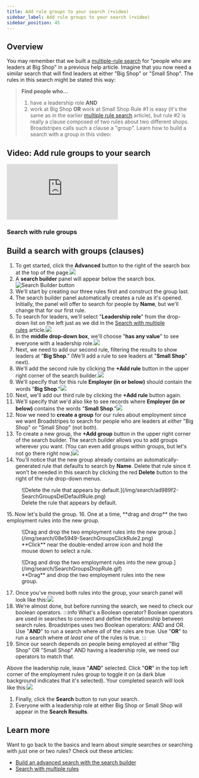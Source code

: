 ```yaml
---
title: Add rule groups to your search (+video)
sidebar_label: Add rule groups to your search (+video)
sidebar_position: 45
---
```


## Overview
You may remember that we built a [multiple-rule search](/search/search-with-multiple-rules.md) for "people who are leaders at Big Shop" in a previous help article. Imagine that you now need a similar search that will find leaders at either "Big Shop" or "Small Shop".
The rules in this search might be stated this way:
> **Find people who...**
>
> 1. have a leadership role 
> **AND** 
> 2. work at Big Shop **OR** work at Small Shop
Rule #1 is easy (it's the same as in the earlier [multiple rule search](/search/search-with-multiple-rules.md) article), but rule #2 is really a clause composed of two rules about two different shops. Broadstripes calls such a clause a "group".
Learn how to build a search with a group in this video:
## Video: Add rule groups to your search

<div className="video-container" style={{position: 'relative', paddingBottom: '56.25%', height: 0, marginBottom: '2rem'}}>
  <iframe
    src="https://player.vimeo.com/video/322305025?title=0&amp;byline=0&amp;portrait=0&amp;badge=0&amp;autopause=0&amp;player_id=0&amp;app_id=58479"
    title="Add rule groups to your search"
    style={{position: 'absolute', top: '0', left: '0', width: '100%', height: '100%'}}
    frameBorder="0"
    allow="autoplay; fullscreen; picture-in-picture"
    allowFullScreen
  ></iframe>
</div>

### Search with rule groups
## Build a search with groups (clauses)
1. To get started, click the **Advanced** button to the right of the search box at the top of the page.![](/img/search/SearchSearchBuilderButton2021-e1610573892873.png)
2. A **search builder** panel will appear below the search box.![Search Builder button](/img/search/3aa6b9b-SearchWrkAdvBuilder.jpg)
3. We'll start by creating our three rules first and construct the group last.
4. The search builder panel automatically creates a rule as it's opened. Initially, the panel will offer to search for people by **Name**, but we'll change that for our first rule.
5. To search for leaders, we'll select "**Leadership role**" from the drop-down list on the left just as we did in the [Search with multiple rules](/search/search-with-multiple-rules.md) article.![](/img/search/8450f77-SearchMultRuleLeaderhip.png)
6. In the **middle drop-down box**, we'll choose "**has any value**" to see everyone with a leadership role.![](/img/search/a3309fe-SearchMultRuleLeaderhipAnyVal.png)
7. Next, we need to add our second rule, filtering the results to show leaders at "**Big Shop**." (We'll add a rule to see leaders at "**Small Shop**" next).
8. We'll add the second rule by clicking the **+Add rule** button in the upper right corner of the search builder.![](/img/search/2523f4d-SearchMultRuleAddRule.png)
9. We'll specify that for this rule **Employer (in or below)** should contain the words "**Big Shop**."![](/img/search/3c5968c-SearchMultRuleComplete1.png)
10. Next, we'll add our third rule by clicking the **+Add rule** button again.
11. We'll specify that we'd also like to see records where **Employer (in or below)** contains the words "**Small Shop**."![](/img/search/8271ad1-SearchGroupsRulesAll-1.png)
12. Now we need to **create a group** for our rules about employment since we want Broadstripes to search for people who are leaders at _either_ "Big Shop" or "Small Shop" (not both).
13. To create a new group, the **+Add group** button in the upper right corner of the search builder. The search builder allows you to add groups wherever you want. (You can even add groups within groups, but let's not go there right now.)![](/img/search/166d1c9-SearchGroupsAddGroup.png)
14. You'll notice that the new group already contains an automatically-generated rule that defaults to search by **Name**. Delete that rule since it won't be needed in this search by clicking the red **Delete** button to the right of the rule drop-down menus.
<figure>
![Delete the rule that appears by default.](/img/search/ad989f2-SearchGroupsDelDefaultRule.png)
<figcaption>Delete the rule that appears by default.</figcaption>
</figure>
15. Now let's build the group.
16. One at a time, **drag and drop** the two employment rules into the new group.
<figure>
![Drag and drop the two employment rules into the new group.](/img/search/08e5949-SearchGroupsClickRule2.png)
<figcaption>**Click** near the double-ended arrow icon and hold the mouse down to select a rule.</figcaption>
</figure>

<figure>
![Drag and drop the two employment rules into the new group.](/img/search/SearchGroupsDropRule.gif)
<figcaption>**Drag** and drop the two employment rules into the new group.</figcaption>
</figure>

17. Once you've moved both rules into the group, your search panel will look like this:![](/img/search/054692e-SearchGroupsDropRuleALL.png)
18. We're almost done, but before running the search, we need to check our boolean operators.
:::info What's a Boolean operator?
Boolean operators are used in searches to connect and define the relationship between search rules. Broadstripes uses two Boolean operators: AND and OR.
Use "**AND**" to run a search where _all_ of the rules are true. Use "**OR**" to run a search where _at least one_ of the rules is true.
:::
19. Since our search depends on people being employed at either "Big Shop" OR "Small Shop" AND having a leadership role, we need our operators to match that.

Above the leadership rule, leave "**AND**" selected. Click "**OR**" in the top left corner of the employment rules group to toggle it on (a dark blue background indicates that it's selected).
Your completed search will look like this:![](/img/search/5694339-SearchGroupsDropRuleOR.png)
1. Finally, click the **Search** button to run your search.
2. Everyone with a leadership role at either Big Shop or Small Shop will appear in the **Search Results**.
## Learn more
Want to go back to the basics and learn about simple searches or searching with just one or two rules? Check out these articles:
- [Build an advanced search with the search builder](/search/search-builder-build-an-advanced-search.md)
- [Search with multiple rules](/search/search-with-multiple-rules.md)